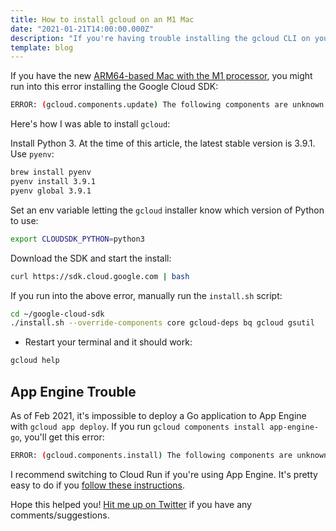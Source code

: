 ```yaml
---
title: How to install gcloud on an M1 Mac
date: "2021-01-21T14:00:00.000Z"
description: "If you're having trouble installing the gcloud CLI on your Mac m1, this should help."
template: blog
---
```


If you have the new [ARM64-based Mac with the M1 processor](https://www.apple.com/mac/m1/), you might run into this error installing the Google Cloud SDK:

```sh
ERROR: (gcloud.components.update) The following components are unknown [anthoscli].
```

Here's how I was able to install `gcloud`:

Install Python 3. At the time of this article, the latest stable version is 3.9.1. Use `pyenv`:

```sh
brew install pyenv
pyenv install 3.9.1
pyenv global 3.9.1
```

Set an env variable letting the `gcloud` installer know which version of Python to use:

```sh
export CLOUDSDK_PYTHON=python3
```

Download the SDK and start the install:

```sh
curl https://sdk.cloud.google.com | bash
```

If you run into the above error, manually run the `install.sh` script:

```sh
cd ~/google-cloud-sdk
./install.sh --override-components core gcloud-deps bq gcloud gsutil
```

- Restart your terminal and it should work:

```sh
gcloud help
```

## App Engine Trouble

As of Feb 2021, it's impossible to deploy a Go application to App Engine with `gcloud app deploy`. If you run `gcloud components install app-engine-go`, you'll get this error:

```sh
ERROR: (gcloud.components.install) The following components are unknown [app-engine-go].
```

I recommend switching to Cloud Run if you're using App Engine. It's pretty easy to do if you [follow these instructions](https://cloud.google.com/run/docs/quickstarts/build-and-deploy).

Hope this helped you! [Hit me up on Twitter](https://twitter.com/mager) if you have any comments/suggestions.
